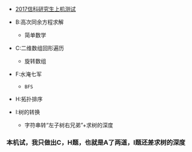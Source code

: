 * [2017信科研究生上机测试](http://bailian.openjudge.cn/ss2017/)

* B:高次同余方程求解
  * 简单数学
* C:二维数组回形遍历
  * 旋转数组
* F:水淹七军
  * ```BFS```
* H:拓扑排序
* I:树的转换
  * 字符串转“左子树右兄弟”+求树的深度

### 本机试，我只做出C，H题，也就是A了两道，I题还差求树的深度




